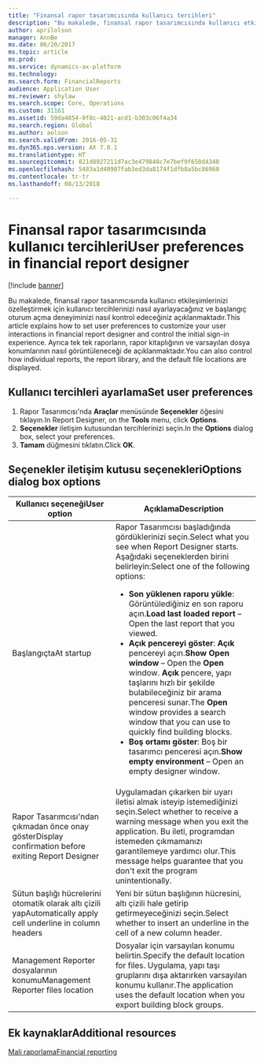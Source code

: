 ```yaml
---
title: "Finansal rapor tasarımcısında kullanıcı tercihleri"
description: "Bu makalede, finansal rapor tasarımcısında kullanıcı etkileşimlerinizi özelleştirmek için kullanıcı tercihlerinizi nasıl ayarlayacağınız ve başlangıç oturum açma deneyiminizi nasıl kontrol edeceğiniz açıklanmaktadır. Ayrıca tek tek raporların, rapor kitaplığının ve varsayılan dosya konumlarının nasıl görüntüleneceği de açıklanmaktadır."
author: aprilolson
manager: AnnBe
ms.date: 06/20/2017
ms.topic: article
ms.prod: 
ms.service: dynamics-ax-platform
ms.technology: 
ms.search.form: FinancialReports
audience: Application User
ms.reviewer: shylaw
ms.search.scope: Core, Operations
ms.custom: 31161
ms.assetid: 59da4854-0f8c-4021-acd1-b303c06f4a34
ms.search.region: Global
ms.author: aolson
ms.search.validFrom: 2016-05-31
ms.dyn365.ops.version: AX 7.0.1
ms.translationtype: HT
ms.sourcegitcommit: 821d8927211d7ac3e479848c7e7bef9f650d4340
ms.openlocfilehash: 5483a1d40907fab3ed3da8174f1dfb8a5bc86960
ms.contentlocale: tr-tr
ms.lasthandoff: 08/13/2018

---
```


# <a name="user-preferences-in-financial-report-designer"></a><span data-ttu-id="2e394-104">Finansal rapor tasarımcısında kullanıcı tercihleri</span><span class="sxs-lookup"><span data-stu-id="2e394-104">User preferences in financial report designer</span></span>

[!include [banner](../includes/banner.md)]

<span data-ttu-id="2e394-105">Bu makalede, finansal rapor tasarımcısında kullanıcı etkileşimlerinizi özelleştirmek için kullanıcı tercihlerinizi nasıl ayarlayacağınız ve başlangıç oturum açma deneyiminizi nasıl kontrol edeceğiniz açıklanmaktadır.</span><span class="sxs-lookup"><span data-stu-id="2e394-105">This article explains how to set user preferences to customize your user interactions in financial report designer and control the initial sign-in experience.</span></span> <span data-ttu-id="2e394-106">Ayrıca tek tek raporların, rapor kitaplığının ve varsayılan dosya konumlarının nasıl görüntüleneceği de açıklanmaktadır.</span><span class="sxs-lookup"><span data-stu-id="2e394-106">You can also control how individual reports, the report library, and the default file locations are displayed.</span></span>

## <a name="set-user-preferences"></a><span data-ttu-id="2e394-107">Kullanıcı tercihleri ayarlama</span><span class="sxs-lookup"><span data-stu-id="2e394-107">Set user preferences</span></span>

1. <span data-ttu-id="2e394-108">Rapor Tasarımcısı'nda **Araçlar** menüsünde **Seçenekler** öğesini tıklayın.</span><span class="sxs-lookup"><span data-stu-id="2e394-108">In Report Designer, on the **Tools** menu, click **Options**.</span></span>
2. <span data-ttu-id="2e394-109">**Seçenekler** iletişim kutusundan tercihlerinizi seçin.</span><span class="sxs-lookup"><span data-stu-id="2e394-109">In the **Options** dialog box, select your preferences.</span></span>
3. <span data-ttu-id="2e394-110">**Tamam** düğmesini tıklatın.</span><span class="sxs-lookup"><span data-stu-id="2e394-110">Click **OK**.</span></span>

## <a name="options-dialog-box-options"></a><span data-ttu-id="2e394-111">Seçenekler iletişim kutusu seçenekleri</span><span class="sxs-lookup"><span data-stu-id="2e394-111">Options dialog box options</span></span>
<table>
<thead>
<tr>
<th><span data-ttu-id="2e394-112">Kullanıcı seçeneği</span><span class="sxs-lookup"><span data-stu-id="2e394-112">User option</span></span></th>
<th><span data-ttu-id="2e394-113">Açıklama</span><span class="sxs-lookup"><span data-stu-id="2e394-113">Description</span></span></th>
</tr>
</thead>
<tbody>
<tr>
<td><span data-ttu-id="2e394-114">Başlangıçta</span><span class="sxs-lookup"><span data-stu-id="2e394-114">At startup</span></span></td>
<td><span data-ttu-id="2e394-115">Rapor Tasarımcısı başladığında gördüklerinizi seçin.</span><span class="sxs-lookup"><span data-stu-id="2e394-115">Select what you see when Report Designer starts.</span></span> <span data-ttu-id="2e394-116">Aşağıdaki seçeneklerden birini belirleyin:</span><span class="sxs-lookup"><span data-stu-id="2e394-116">Select one of the following options:</span></span>
<ul>
<li><span data-ttu-id="2e394-117"><strong>Son yüklenen raporu yükle</strong>: Görüntülediğiniz en son raporu açın.</span><span class="sxs-lookup"><span data-stu-id="2e394-117"><strong>Load last loaded report</strong> – Open the last report that you viewed.</span></span></li>
<li><span data-ttu-id="2e394-118"><strong>Açık pencereyi göster</strong>: <strong>Açık</strong> pencereyi açın.</span><span class="sxs-lookup"><span data-stu-id="2e394-118"><strong>Show Open window</strong> – Open the <strong>Open</strong> window.</span></span> <span data-ttu-id="2e394-119"><strong>Açık</strong> pencere, yapı taşlarını hızlı bir şekilde bulabileceğiniz bir arama penceresi sunar.</span><span class="sxs-lookup"><span data-stu-id="2e394-119">The <strong>Open</strong> window provides a search window that you can use to quickly find building blocks.</span></span></li>
<li><span data-ttu-id="2e394-120"><strong>Boş ortamı göster</strong>: Boş bir tasarımcı penceresi açın.</span><span class="sxs-lookup"><span data-stu-id="2e394-120"><strong>Show empty environment</strong> – Open an empty designer window.</span></span></li>
</ul></td>
</tr>
<tr>
<td><span data-ttu-id="2e394-121">Rapor Tasarımcısı'ndan çıkmadan önce onay göster</span><span class="sxs-lookup"><span data-stu-id="2e394-121">Display confirmation before exiting Report Designer</span></span></td>
<td><span data-ttu-id="2e394-122">Uygulamadan çıkarken bir uyarı iletisi almak isteyip istemediğinizi seçin.</span><span class="sxs-lookup"><span data-stu-id="2e394-122">Select whether to receive a warning message when you exit the application.</span></span> <span data-ttu-id="2e394-123">Bu ileti, programdan istemeden çıkmamanızı garantilemeye yardımcı olur.</span><span class="sxs-lookup"><span data-stu-id="2e394-123">This message helps guarantee that you don't exit the program unintentionally.</span></span></td>
</tr>
<tr>
<td><span data-ttu-id="2e394-124">Sütun başlığı hücrelerini otomatik olarak altı çizili yap</span><span class="sxs-lookup"><span data-stu-id="2e394-124">Automatically apply cell underline in column headers</span></span></td>
<td><span data-ttu-id="2e394-125">Yeni bir sütun başlığının hücresini, altı çizili hale getirip getirmeyeceğinizi seçin.</span><span class="sxs-lookup"><span data-stu-id="2e394-125">Select whether to insert an underline in the cell of a new column header.</span></span></td>
</tr>
<tr>
<td><span data-ttu-id="2e394-126">Management Reporter dosyalarının konumu</span><span class="sxs-lookup"><span data-stu-id="2e394-126">Management Reporter files location</span></span></td>
<td><span data-ttu-id="2e394-127">Dosyalar için varsayılan konumu belirtin.</span><span class="sxs-lookup"><span data-stu-id="2e394-127">Specify the default location for files.</span></span> <span data-ttu-id="2e394-128">Uygulama, yapı taşı gruplarını dışa aktarırken varsayılan konumu kullanır.</span><span class="sxs-lookup"><span data-stu-id="2e394-128">The application uses the default location when you export building block groups.</span></span></td>
</tr>
</tbody>
</table>

## <a name="additional-resources"></a><span data-ttu-id="2e394-129">Ek kaynaklar</span><span class="sxs-lookup"><span data-stu-id="2e394-129">Additional resources</span></span>

[<span data-ttu-id="2e394-130">Mali raporlama</span><span class="sxs-lookup"><span data-stu-id="2e394-130">Financial reporting</span></span>](financial-reporting-intro.md)


